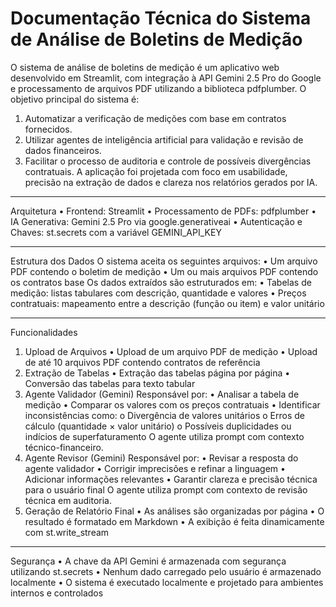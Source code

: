 # Documentação Técnica do Sistema de Análise de Boletins de Medição

O sistema de análise de boletins de medição é um aplicativo web desenvolvido em Streamlit, com integração à API Gemini 2.5 Pro do Google e processamento de arquivos PDF utilizando a biblioteca pdfplumber.
O objetivo principal do sistema é:
1.	Automatizar a verificação de medições com base em contratos fornecidos.
2.	Utilizar agentes de inteligência artificial para validação e revisão de dados financeiros.
3.	Facilitar o processo de auditoria e controle de possíveis divergências contratuais.
A aplicação foi projetada com foco em usabilidade, precisão na extração de dados e clareza nos relatórios gerados por IA.
________________________________________
Arquitetura
•	Frontend: Streamlit
•	Processamento de PDFs: pdfplumber
•	IA Generativa: Gemini 2.5 Pro via google.generativeai
•	Autenticação e Chaves: st.secrets com a variável GEMINI_API_KEY
________________________________________
Estrutura dos Dados
O sistema aceita os seguintes arquivos:
•	Um arquivo PDF contendo o boletim de medição
•	Um ou mais arquivos PDF contendo os contratos base
Os dados extraídos são estruturados em:
•	Tabelas de medição: listas tabulares com descrição, quantidade e valores
•	Preços contratuais: mapeamento entre a descrição (função ou item) e valor unitário
________________________________________
Funcionalidades
1. Upload de Arquivos
•	Upload de um arquivo PDF de medição
•	Upload de até 10 arquivos PDF contendo contratos de referência
2. Extração de Tabelas
•	Extração das tabelas página por página
•	Conversão das tabelas para texto tabular
3. Agente Validador (Gemini)
Responsável por:
•	Analisar a tabela de medição
•	Comparar os valores com os preços contratuais
•	Identificar inconsistências como:
o	Divergência de valores unitários
o	Erros de cálculo (quantidade × valor unitário)
o	Possíveis duplicidades ou indícios de superfaturamento
O agente utiliza prompt com contexto técnico-financeiro.
4. Agente Revisor (Gemini)
Responsável por:
•	Revisar a resposta do agente validador
•	Corrigir imprecisões e refinar a linguagem
•	Adicionar informações relevantes
•	Garantir clareza e precisão técnica para o usuário final
O agente utiliza prompt com contexto de revisão técnica em auditoria.
5. Geração de Relatório Final
•	As análises são organizadas por página
•	O resultado é formatado em Markdown
•	A exibição é feita dinamicamente com st.write_stream
________________________________________
Segurança
•	A chave da API Gemini é armazenada com segurança utilizando st.secrets
•	Nenhum dado carregado pelo usuário é armazenado localmente
•	O sistema é executado localmente e projetado para ambientes internos e controlados

